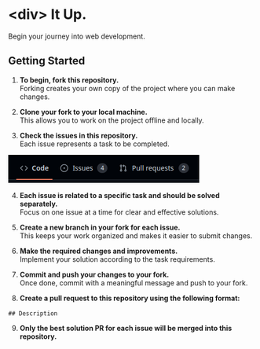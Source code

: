# \<div\> It Up.  
Begin your journey into web development.

## Getting Started

1. **To begin, fork this repository.**  
   Forking creates your own copy of the project where you can make changes.

2. **Clone your fork to your local machine.**  
   This allows you to work on the project offline and locally.

3. **Check the issues in this repository.**  
   Each issue represents a task to be completed.

<div align="left">
  <img src="./images/issue" alt="image">
</div>

4. **Each issue is related to a specific task and should be solved separately.**  
   Focus on one issue at a time for clear and effective solutions.

5. **Create a new branch in your fork for each issue.**  
   This keeps your work organized and makes it easier to submit changes.

6. **Make the required changes and improvements.**  
   Implement your solution according to the task requirements.

7. **Commit and push your changes to your fork.**  
   Once done, commit with a meaningful message and push to your fork.

8. **Create a pull request to this repository using the following format:**

```
## Description
```

9. **Only the best solution PR for each issue will be merged into this repository.**
